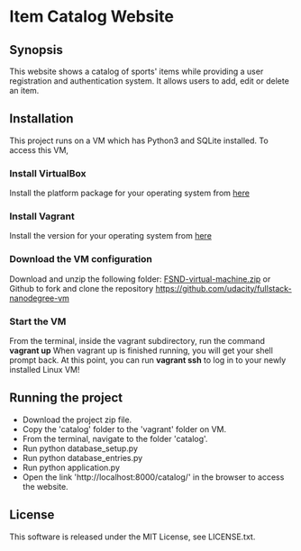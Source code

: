 # Item Catalog Website
## Synopsis
This website shows a catalog of sports' items while providing a user registration and authentication system. It allows users to add, edit or delete an item.
## Installation
This project runs on a VM which has Python3 and SQLite installed. To access this VM,
### Install VirtualBox
Install the platform package for your operating system from [here](https://www.virtualbox.org/wiki/Downloads)
### Install Vagrant
Install the version for your operating system from [here](https://www.vagrantup.com/downloads.html)
### Download the VM configuration
Download and unzip the following folder: [FSND-virtual-machine.zip](https://d17h27t6h515a5.cloudfront.net/topher/2017/June/5948287e_fsnd-virtual-machine/fsnd-virtual-machine.zip) or Github to fork and clone the repository https://github.com/udacity/fullstack-nanodegree-vm
### Start the VM
From the terminal, inside the vagrant subdirectory, run the command **vagrant up**
When vagrant up is finished running, you will get your shell prompt back. At this point, you can run **vagrant ssh** to log in to your newly installed Linux VM!
## Running the project
* Download the project zip file.
* Copy the 'catalog' folder to the 'vagrant' folder on VM.
* From the terminal, navigate to the folder 'catalog'.
* Run python database_setup.py
* Run python database_entries.py
* Run python application.py
* Open the link 'http://localhost:8000/catalog/' in the browser to access the website.
## License
This software is released under the MIT License, see LICENSE.txt.
